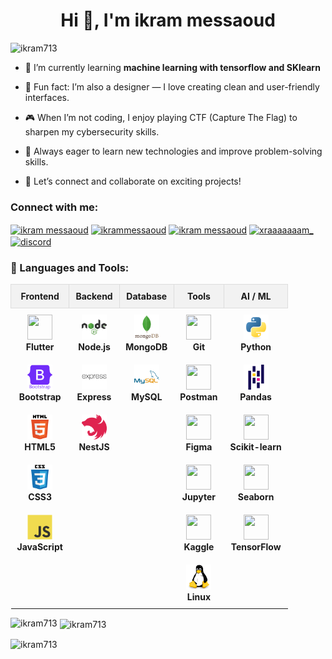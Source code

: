 <h1 align="center">Hi 👋, I'm ikram messaoud</h1>

<p align="left"> <img src="https://komarev.com/ghpvc/?username=ikram713&label=Profile%20views&color=0e75b6&style=flat" alt="ikram713" /> </p>



- 🌱 I’m currently learning **machine learning with tensorflow  and SKlearn**

- 🎨 Fun fact: I’m also a designer — I love creating clean and user-friendly interfaces.

- 🎮 When I’m not coding, I enjoy playing CTF (Capture The Flag) to sharpen my cybersecurity skills.

- 🚀 Always eager to learn new technologies and improve problem-solving skills.

- 🔗 Let’s connect and collaborate on exciting projects!


<h3 align="left">Connect with me:</h3>
<p align="left">
<a href="https://www.linkedin.com/in/ikram-messaoud-08466b335" target="blank"><img align="center" src="https://raw.githubusercontent.com/rahuldkjain/github-profile-readme-generator/master/src/images/icons/Social/linked-in-alt.svg" alt="ikram messaoud" height="30" width="40" /></a>
<a href="https://kaggle.com/ikrammessaoud" target="blank"><img align="center" src="https://raw.githubusercontent.com/rahuldkjain/github-profile-readme-generator/master/src/images/icons/Social/kaggle.svg" alt="ikrammessaoud" height="30" width="40" /></a>
<a href="https://www.facebook.com/share/16oDeTxd6x/" target="blank"><img align="center" src="https://raw.githubusercontent.com/rahuldkjain/github-profile-readme-generator/master/src/images/icons/Social/facebook.svg" alt="ikram messaoud" height="30" width="40" /></a>
<a href="https://www.instagram.com/xraaaaam_?igsh=ZGQwcDhrdXBiMG9q" target="blank"><img align="center" src="https://raw.githubusercontent.com/rahuldkjain/github-profile-readme-generator/master/src/images/icons/Social/instagram.svg" alt="xraaaaaaam_" height="30" width="40" /></a>
<a href="https://discord.gg/AsuaFdWh" target="blank">
 <img align="center" src="https://raw.githubusercontent.com/rahuldkjain/github-profile-readme-generator/master/src/images/icons/Social/discord.svg" alt="discord" height="30" width="40" />
</a>

</p>

<h3 align="left">🚀 Languages and Tools:</h3>
<table style="width:100%; border-collapse: collapse;">
  <thead>
    <tr style="background-color: #f2f2f2;">
      <th style="text-align:center; padding: 10px; border: 1px solid #ddd;">Frontend</th>
      <th style="text-align:center; padding: 10px; border: 1px solid #ddd;">Backend</th>
      <th style="text-align:center; padding: 10px; border: 1px solid #ddd;">Database</th>
      <th style="text-align:center; padding: 10px; border: 1px solid #ddd;">Tools</th>
      <th style="text-align:center; padding: 10px; border: 1px solid #ddd;">AI / ML</th>
    </tr>
  </thead>
  <tbody>
    <tr>
      <td align="center" style="padding:10px;"><a href="https://flutter.dev" target="_blank"><img src="https://www.vectorlogo.zone/logos/flutterio/flutterio-icon.svg" width="40" height="40"/></a><br/><strong>Flutter</strong></td>
      <td align="center" style="padding:10px;"><a href="https://nodejs.org" target="_blank"><img src="https://raw.githubusercontent.com/devicons/devicon/master/icons/nodejs/nodejs-original-wordmark.svg" width="40" height="40"/></a><br/><strong>Node.js</strong></td>
      <td align="center" style="padding:10px;"><a href="https://www.mongodb.com/" target="_blank"><img src="https://raw.githubusercontent.com/devicons/devicon/master/icons/mongodb/mongodb-original-wordmark.svg" width="40" height="40"/></a><br/><strong>MongoDB</strong></td>
      <td align="center" style="padding:10px;"><a href="https://git-scm.com/" target="_blank"><img src="https://www.vectorlogo.zone/logos/git-scm/git-scm-icon.svg" width="40" height="40"/></a><br/><strong>Git</strong></td>
      <td align="center" style="padding:10px;"><a href="https://www.python.org" target="_blank"><img src="https://raw.githubusercontent.com/devicons/devicon/master/icons/python/python-original.svg" width="40" height="40"/></a><br/><strong>Python</strong></td>
    </tr>
    <tr>
      <td align="center" style="padding:10px;"><a href="https://getbootstrap.com" target="_blank"><img src="https://raw.githubusercontent.com/devicons/devicon/master/icons/bootstrap/bootstrap-plain-wordmark.svg" width="40" height="40"/></a><br/><strong>Bootstrap</strong></td>
      <td align="center" style="padding:10px;"><a href="https://expressjs.com" target="_blank"><img src="https://raw.githubusercontent.com/devicons/devicon/master/icons/express/express-original-wordmark.svg" width="40" height="40"/></a><br/><strong>Express</strong></td>
      <td align="center" style="padding:10px;"><a href="https://www.mysql.com/" target="_blank"><img src="https://raw.githubusercontent.com/devicons/devicon/master/icons/mysql/mysql-original-wordmark.svg" width="40" height="40"/></a><br/><strong>MySQL</strong></td>
      <td align="center" style="padding:10px;"><a href="https://postman.com" target="_blank"><img src="https://www.vectorlogo.zone/logos/getpostman/getpostman-icon.svg" width="40" height="40"/></a><br/><strong>Postman</strong></td>
      <td align="center" style="padding:10px;"><a href="https://pandas.pydata.org/" target="_blank"><img src="https://raw.githubusercontent.com/devicons/devicon/2ae2a900d2f041da66e950e4d48052658d850630/icons/pandas/pandas-original.svg" width="40" height="40"/></a><br/><strong>Pandas</strong></td>
    </tr>
    <tr>
      <td align="center" style="padding:10px;"><a href="https://www.w3.org/html/" target="_blank"><img src="https://raw.githubusercontent.com/devicons/devicon/master/icons/html5/html5-original-wordmark.svg" width="40" height="40"/></a><br/><strong>HTML5</strong></td>
      <td align="center" style="padding:10px;"><a href="https://nestjs.com/" target="_blank"><img src="https://raw.githubusercontent.com/devicons/devicon/master/icons/nestjs/nestjs-plain.svg" width="40" height="40"/></a><br/><strong>NestJS</strong></td>
      <td></td>
      <td align="center" style="padding:10px;"><a href="https://www.figma.com/" target="_blank"><img src="https://www.vectorlogo.zone/logos/figma/figma-icon.svg" width="40" height="40"/></a><br/><strong>Figma</strong></td>
      <td align="center" style="padding:10px;"><a href="https://scikit-learn.org/" target="_blank"><img src="https://upload.wikimedia.org/wikipedia/commons/0/05/Scikit_learn_logo_small.svg" width="40" height="40"/></a><br/><strong>Scikit-learn</strong></td>
    </tr>
    <tr>
      <td align="center" style="padding:10px;"><a href="https://www.w3schools.com/css/" target="_blank"><img src="https://raw.githubusercontent.com/devicons/devicon/master/icons/css3/css3-original-wordmark.svg" width="40" height="40"/></a><br/><strong>CSS3</strong></td>
      <td></td>
      <td></td>
      <td align="center" style="padding:10px;"><a href="https://jupyter.org/" target="_blank"><img src="https://upload.wikimedia.org/wikipedia/commons/3/38/Jupyter_logo.svg" width="40" height="40"/></a><br/><strong>Jupyter</strong></td>
      <td align="center" style="padding:10px;"><a href="https://seaborn.pydata.org/" target="_blank"><img src="https://seaborn.pydata.org/_images/logo-mark-lightbg.svg" width="40" height="40"/></a><br/><strong>Seaborn</strong></td>
    </tr>
    <tr>
      <td align="center" style="padding:10px;"><a href="https://developer.mozilla.org/en-US/docs/Web/JavaScript" target="_blank"><img src="https://raw.githubusercontent.com/devicons/devicon/master/icons/javascript/javascript-original.svg" width="40" height="40"/></a><br/><strong>JavaScript</strong></td>
      <td></td>
      <td></td>
      <td align="center" style="padding:10px;"><a href="https://www.kaggle.com/" target="_blank"><img src="https://upload.wikimedia.org/wikipedia/commons/7/7c/Kaggle_logo.png" width="40" height="40"/></a><br/><strong>Kaggle</strong></td>
      <td align="center" style="padding:10px;"><a href="https://www.tensorflow.org" target="_blank"><img src="https://www.vectorlogo.zone/logos/tensorflow/tensorflow-icon.svg" width="40" height="40"/></a><br/><strong>TensorFlow</strong></td>
    </tr>
    <tr>
      <td align="center" style="padding:10px;"></td>
      <td></td>
      <td></td>
      <td align="center" style="padding:10px;"><a href="https://www.linux.org/" target="_blank"><img src="https://raw.githubusercontent.com/devicons/devicon/master/icons/linux/linux-original.svg" width="40" height="40"/></a><br/><strong>Linux</strong></td>
      <td></td>
    </tr>
  </tbody>
</table>



<p><img align="left" src="https://github-readme-stats.vercel.app/api/top-langs?username=ikram713&show_icons=true&locale=en&layout=compact" alt="ikram713" /></p>

<p>&nbsp;<img align="center" src="https://github-readme-stats.vercel.app/api?username=ikram713&show_icons=true&locale=en" alt="ikram713" /></p>

<p><img align="center" src="https://github-readme-streak-stats.herokuapp.com/?user=ikram713&" alt="ikram713" /></p>


